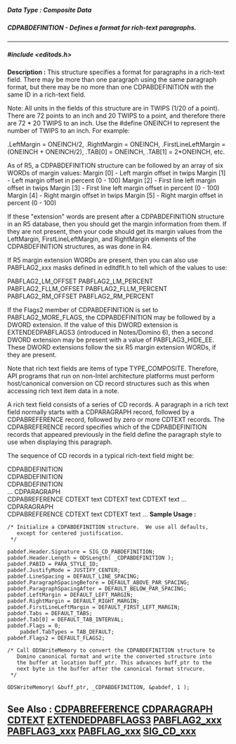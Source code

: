 ##### Data Type : Composite Data
##### CDPABDEFINITION - Defines a format for rich-text paragraphs.
---
##### #include <editods.h>
**Description :**
This structure specifies a format for paragraphs in a rich-text field. There 
may be more than one paragraph using the same paragraph format, but there may 
be no more than one CDPABDEFINITION with the same ID in a rich-text field.  

Note: All units in the fields of this structure are in TWIPS (1/20 of a 
point).  There are 72 points to an inch and 20 TWIPS to a point, and therefore 
there are 72 * 20 TWIPS to an inch.  Use the  #define ONEINCH to represent the 
number of TWIPS to an inch.  For example:

.LeftMargin = ONEINCH/2, .RightMargin = ONEINCH,  .FirstLineLeftMargin = 
(ONEINCH + ONEINCH/2), .TAB[0] = ONEINCH, .TAB[1] = 2*ONEINCH, etc.

As of R5, a CDPABDEFINITION structure can be followed by an array of six WORDs 
of margin values:
Margin [0] - Left margin offset in twips
Margin [1] - Left margin offset in percent (0 - 100)
Margin [2] - First line left margin offset in twips
Margin [3] - First line left margin offset in percent (0 - 100)
Margin [4] - Right margin offset in twips
Margin [5] - Right margin offset in percent (0 - 100)

If these "extension" words are present after a CDPABDEFINITION structure in an 
R5 database, then you should get the margin information from them.  If they are 
not present, then your code should get its margin values from the LeftMargin, 
FirstLineLeftMargin, and RightMargin elements of the CDPABDEFINITION 
structures, as was done in R4.

If R5 margin extension WORDs are present, then you can also use PABFLAG2_xxx 
masks defined in editdflt.h to tell which of the values to use:

PABFLAG2_LM_OFFSET
PABFLAG2_LM_PERCENT
PABFLAG2_FLLM_OFFSET
PABFLAG2_FLLM_PERCENT
PABFLAG2_RM_OFFSET
PABFLAG2_RM_PERCENT

If the Flags2 member of CDPABDEFINITION is set to PABFLAG2_MORE_FLAGS, the 
CDPABDEFINITION may be followed by a DWORD extension. If the value of this 
DWORD extension is EXTENDEDPABFLAGS3 (introduced in Notes/Domino 6), then a 
second DWORD extension may be present with a value of PABFLAG3_HIDE_EE. These 
DWORD extensions follow the six R5 margin extension WORDs, if they are present.

Note that rich text fields are items of type TYPE_COMPOSITE.  Therefore, API 
programs that run on non-Intel architecture platforms must perform 
host/canonical conversion on CD record structures such as this when accessing 
rich text item data in a note.

A rich text field consists of a series of CD records.  A paragraph in a rich 
text field normally starts with a CDPARAGRAPH record, followed by a 
CDPABREFERENCE record, followed by zero or more CDTEXT records.  The 
CDPABREFERENCE record specifies which of the CDPABDEFINITION records that 
appeared previously in the field define the paragraph style to use when 
displaying this paragraph. 

The sequence of CD records in a typical rich-text field might be:

CDPABDEFINITION    
CDPABDEFINITION    
CDPABDEFINITION    
...
CDPARAGRAPH   
CDPABREFERENCE
CDTEXT
text 
CDTEXT 
text
CDTEXT 
text
...
CDPARAGRAPH   
CDPABREFERENCE
CDTEXT
text 
CDTEXT 
text
...
**Sample Usage :**
```
/* Initialize a CDPABDEFINITION structure.  We use all defaults, 
   except for centered justification. 
 */

pabdef.Header.Signature = SIG_CD_PABDEFINITION;
pabdef.Header.Length = ODSLength( _CDPABDEFINITION );
pabdef.PABID = PARA_STYLE_ID;
pabdef.JustifyMode = JUSTIFY_CENTER;
pabdef.LineSpacing = DEFAULT_LINE_SPACING;
pabdef.ParagraphSpacingBefore = DEFAULT_ABOVE_PAR_SPACING;
pabdef.ParagraphSpacingAfter = DEFAULT_BELOW_PAR_SPACING;
pabdef.LeftMargin = DEFAULT_LEFT_MARGIN;
pabdef.RightMargin = DEFAULT_RIGHT_MARGIN;
pabdef.FirstLineLeftMargin = DEFAULT_FIRST_LEFT_MARGIN;
pabdef.Tabs = DEFAULT_TABS;
pabdef.Tab[0] = DEFAULT_TAB_INTERVAL;
pabdef.Flags = 0;
	pabdef.TabTypes = TAB_DEFAULT;
pabdef.Flags2 = DEFAULT_FLAGS2;

/* Call ODSWriteMemory to convert the CDPABDEFINITION structure to 
   Domino canonical format and write the converted structure into
   the buffer at location buff_ptr. This advances buff_ptr to the
   next byte in the buffer after the canonical format strucure.
 */
    
ODSWriteMemory( &buff_ptr, _CDPABDEFINITION, &pabdef, 1 );
```
**See Also :**
[CDPABREFERENCE](D:/md_files/CDPABREFERENCE.md)
[CDPARAGRAPH](D:/md_files/CDPARAGRAPH.md)
[CDTEXT](D:/md_files/CDTEXT.md)
[EXTENDEDPABFLAGS3](D:/md_files/EXTENDEDPABFLAGS3.md)
[PABFLAG2_xxx](D:/md_files/PABFLAG2_xxx.md)
[PABFLAG3_xxx](D:/md_files/PABFLAG3_xxx.md)
[PABFLAG_xxx](D:/md_files/PABFLAG_xxx.md)
[SIG_CD_xxx](D:/md_files/SIG_CD_xxx.md)
---
